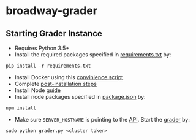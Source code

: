 # broadway-grader

## Starting Grader Instance
- Requires Python 3.5+
- Install the required packages specified in [requirements.txt](requirements.txt) by:
```shell
pip install -r requirements.txt
```
- Install Docker using this [convinience script](https://get.docker.com/)
- Complete [post-installation steps](https://docs.docker.com/install/linux/linux-postinstall/)
- Install Node [guide](https://websiteforstudents.com/install-the-latest-node-js-and-nmp-packages-on-ubuntu-16-04-18-04-lts/)
- Install node packages specified in [package.json](package.json) by:
```shell
npm install
```
- Make sure `SERVER_HOSTNAME` is pointing to the [API](https://github.com/illinois-cs241/broadway-api). Start the [grader](grader.py) by:
```shell
sudo python grader.py <cluster token>
```
